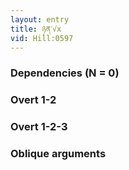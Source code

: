 ```yaml
---
layout: entry
title: ཉན་√x
vid: Hill:0597
---
```

### Dependencies (N = 0)


### Overt 1-2


### Overt 1-2-3


### Oblique arguments
